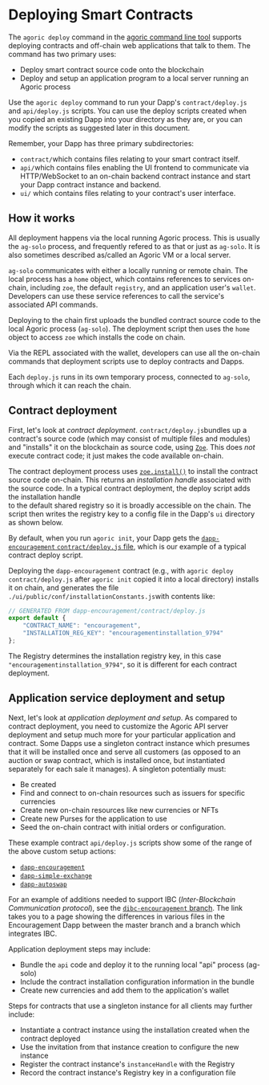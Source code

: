 # Deploying Smart Contracts

The `agoric deploy` command in the [agoric command line tool](https://agoric.com/documentation/getting-started/agoric-cli-guide.html#agoric-deploy) 
supports deploying contracts and off-chain web applications that talk to them. The command 
has two primary uses:

* Deploy smart contract source code onto the blockchain
* Deploy and setup an application program to a local server running an Agoric process

Use the `agoric deploy` command to run your Dapp's `contract/deploy.js` 
and `api/deploy.js` scripts. You can use the deploy scripts created when you copied an existing 
Dapp into your directory as they are, or you can modify the scripts as suggested later in this document.

Remember, your Dapp has three primary subdirectories:
- `contract/`which contains files relating to your smart contract itself.
- `api/`which contains files enabling the UI frontend to communicate via HTTP/WebSocket to an on-chain backend contract instance and start your Dapp contract instance and backend.
- `ui/` which contains files relating to your contract's user interface.

## How it works

All deployment happens via the local running Agoric process. This is usually the `ag-solo` process, 
and frequently refered to as that or just as `ag-solo`. It is also sometimes described as/called an Agoric VM or a local server.

`ag-solo` communicates with either a locally running or remote chain. The local process has a `home` object, which contains 
references to services on-chain, including `zoe`, the default `registry`, and an application user's `wallet`. Developers can
use these service references to call the service's associated API commands.

Deploying to the chain first uploads the bundled contract source code to the local Agoric process (`ag-solo`).
The deployment script then uses the `home` object to access `zoe` which installs the code on chain. 

Via the REPL associated with the wallet, developers can use all the on-chain commands that deployment scripts use to deploy 
contracts and Dapps.

Each `deploy.js` runs in its own temporary process, connected to `ag-solo`, through which it can reach the chain.

## Contract deployment

First, let's look at *contract deployment*. `contract/deploy.js`bundles up a contract's source code
(which may consist of multiple files and modules) and "installs" 
it on the blockchain as source code, using [`Zoe`](https://agoric.com/documentation/getting-started/intro-zoe.html). 
This does _not_ execute contract code; it just makes the code available on-chain.

The contract deployment process uses [`zoe.install()`](https://agoric.com/documentation/zoe/api/zoe.html#e-zoe-install-code-moduleformat) 
to install the contract source code on-chain. This returns an *installation handle* associated with the 
source code. In a typical contract deployment, the deploy script adds the installation handle  
to the default shared registry so it is broadly accessible on the chain. The script then writes
the registry key to a config file in the Dapp's `ui` directory as shown below.

By default, when you run `agoric init`, your Dapp gets 
the [`dapp-encouragement` `contract/deploy.js` file](https://github.com/Agoric/dapp-encouragement/blob/master/contract/deploy.js), 
which is our example of a typical contract deploy script.

Deploying the `dapp-encouragement` contract (e.g., with `agoric deploy contract/deploy.js` after `agoric init` 
copied it into a local directory) installs it on chain, and generates the 
file `./ui/public/conf/installationConstants.js`with contents like:
```js
// GENERATED FROM dapp-encouragement/contract/deploy.js
export default {
    "CONTRACT_NAME": "encouragement",
    "INSTALLATION_REG_KEY": "encouragementinstallation_9794"
};
```
The Registry determines the installation registry key, in this case
`"encouragementinstallation_9794"`, so it is different for each contract deployment.

## Application service deployment and setup

Next, let's look at *application deployment and setup*. As compared to contract deployment, 
you need to customize the Agoric API server deployment and setup much more
for your particular application and contract. Some Dapps use a singleton contract instance 
which presumes that it will be installed once and serve all customers (as opposed to an auction
or swap contract, which is installed once, but instantiated separately for each sale it manages).
A singleton potentially must:
- Be created 
- Find and connect to on-chain resources such as issuers for specific currencies
- Create new on-chain resources like new currencies or NFTs
- Create new Purses for the application to use
- Seed the on-chain contract with initial orders or configuration.

These example contract `api/deploy.js` scripts  show some of the 
range of the above custom setup actions:
* [`dapp-encouragement`](https://github.com/Agoric/dapp-encouragement/blob/master/api/deploy.js)
* [`dapp-simple-exchange`](https://github.com/Agoric/dapp-simple-exchange/blob/master/api/deploy.js)
* [`dapp-autoswap`](https://github.com/Agoric/dapp-autoswap/blob/master/api/deploy.js)

For an example of additions needed to support IBC (*Inter-Blockchain Communication protocol*), see the [`dibc-encouragement` branch](https://github.com/Agoric/dapp-encouragement/compare/master..dibc-encouragement). The link takes you to a page showing the differences in various files in the Encouragement Dapp between the master branch and a branch which integrates IBC. 

Application deployment steps may include:
* Bundle the `api` code and deploy it to the running local "api" process (ag-solo)
* Include the contract installation configuration information in the bundle
* Create new currencies and add them to the application's wallet

Steps for contracts that use a singleton instance for all clients may further include:
* Instantiate a contract instance using the installation created when the contract deployed
* Use the invitation from that instance creation to configure the new instance
* Register the contract instance's `instanceHandle` with the Registry
* Record the contract instance's Registry key in a configuration file

